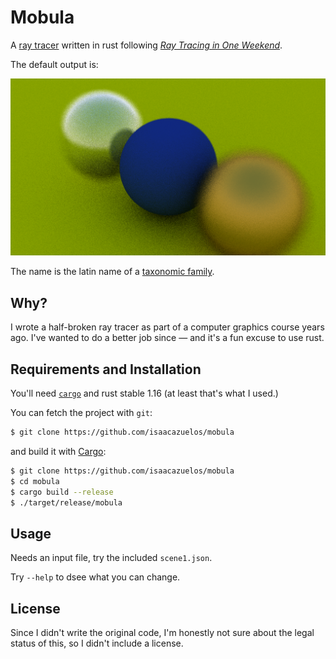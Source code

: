 # Mobula

A [ray tracer] written in rust following
[_Ray Tracing in One Weekend_][rtiow].

The default output is:

![current output](https://github.com/isaacazuelos/mobula/blob/master/out.png)

The name is the latin name of a [taxonomic family][wiki].

[rtiow]: http://psgraphics.blogspot.ca/2016/01/new-mini-book-ray-tracing-in-one-weekend.html
[ray tracer]: https://en.wikipedia.org/wiki/Ray_tracing_(graphics)
[wiki]: https://en.wikipedia.org/wiki/Mobula

## Why?

I wrote a half-broken ray tracer as part of a computer graphics course years
ago. I've wanted to do a better job since — and it's a fun excuse to use rust.

## Requirements and Installation

You'll need [`cargo`][cargo] and rust stable 1.16 (at least that's what I
used.)

You can fetch the project with `git`:

```sh
$ git clone https://github.com/isaacazuelos/mobula
```

and build it with [Cargo][]:

```sh
$ git clone https://github.com/isaacazuelos/mobula
$ cd mobula
$ cargo build --release
$ ./target/release/mobula
```

[cargo]: http://doc.crates.io

## Usage

Needs an input file, try the included `scene1.json`.

Try `--help` to dsee what you can change.

## License

Since I didn't write the original code, I'm honestly not sure about the legal
status of this, so I didn't include a license.
